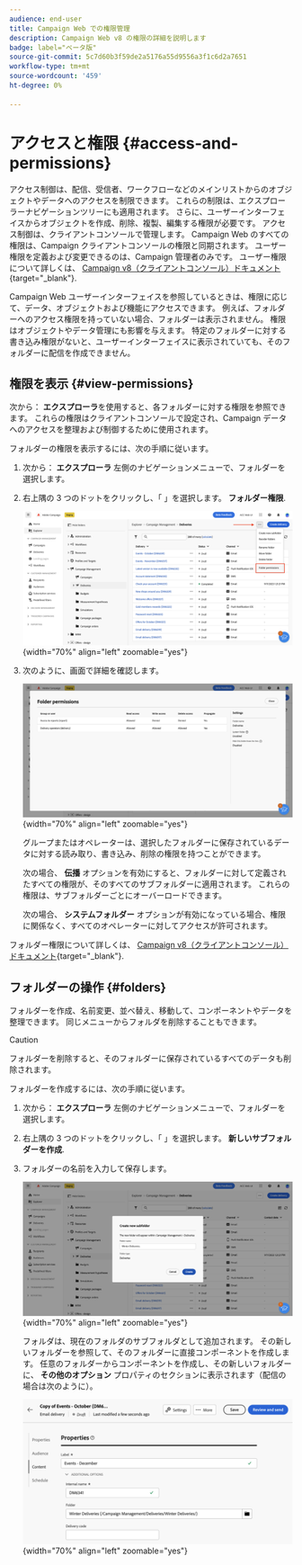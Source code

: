 ```yaml
---
audience: end-user
title: Campaign Web での権限管理
description: Campaign Web v8 の権限の詳細を説明します
badge: label="ベータ版"
source-git-commit: 5c7d60b3f59de2a5176a55d9556a3f1c6d2a7651
workflow-type: tm+mt
source-wordcount: '459'
ht-degree: 0%

---
```



# アクセスと権限 {#access-and-permissions}

アクセス制御は、配信、受信者、ワークフローなどのメインリストからのオブジェクトやデータへのアクセスを制限できます。 これらの制限は、エクスプローラーナビゲーションツリーにも適用されます。 さらに、ユーザーインターフェイスからオブジェクトを作成、削除、複製、編集する権限が必要です。 アクセス制御は、クライアントコンソールで管理します。 Campaign Web のすべての権限は、Campaign クライアントコンソールの権限と同期されます。 ユーザー権限を定義および変更できるのは、Campaign 管理者のみです。 ユーザー権限について詳しくは、 [Campaign v8（クライアントコンソール）ドキュメント](https://experienceleague.adobe.com/docs/campaign/campaign-v8/admin/permissions/gs-permissions.html){target="_blank"}.

Campaign Web ユーザーインターフェイスを参照しているときは、権限に応じて、データ、オブジェクトおよび機能にアクセスできます。 例えば、フォルダーへのアクセス権限を持っていない場合、フォルダーは表示されません。 権限はオブジェクトやデータ管理にも影響を与えます。 特定のフォルダーに対する書き込み権限がないと、ユーザーインターフェイスに表示されていても、そのフォルダーに配信を作成できません。

## 権限を表示 {#view-permissions}

次から： **エクスプローラ**&#x200B;を使用すると、各フォルダーに対する権限を参照できます。 これらの権限はクライアントコンソールで設定され、Campaign データへのアクセスを整理および制御するために使用されます。


フォルダーの権限を表示するには、次の手順に従います。

1. 次から： **エクスプローラ** 左側のナビゲーションメニューで、フォルダーを選択します。
1. 右上隅の 3 つのドットをクリックし、「 」を選択します。 **フォルダー権限**.

   ![](assets/permissions-view-menu.png){width="70%" align="left" zoomable="yes"}

1. 次のように、画面で詳細を確認します。

   ![](assets/permissions-view-screen.png){width="70%" align="left" zoomable="yes"}

   グループまたはオペレーターは、選択したフォルダーに保存されているデータに対する読み取り、書き込み、削除の権限を持つことができます。

   次の場合、 **伝播** オプションを有効にすると、フォルダーに対して定義されたすべての権限が、そのすべてのサブフォルダーに適用されます。 これらの権限は、サブフォルダーごとにオーバーロードできます。

   次の場合、 **システムフォルダー** オプションが有効になっている場合、権限に関係なく、すべてのオペレーターに対してアクセスが許可されます。

フォルダー権限について詳しくは、 [Campaign v8（クライアントコンソール）ドキュメント](https://experienceleague.adobe.com/docs/campaign/campaign-v8/admin/permissions/folder-permissions.html){target="_blank"}.


## フォルダーの操作 {#folders}

フォルダーを作成、名前変更、並べ替え、移動して、コンポーネントやデータを整理できます。 同じメニューからフォルダを削除することもできます。

>[!CAUTION]
>
>フォルダーを削除すると、そのフォルダーに保存されているすべてのデータも削除されます。

フォルダーを作成するには、次の手順に従います。

1. 次から： **エクスプローラ** 左側のナビゲーションメニューで、フォルダーを選択します。
1. 右上隅の 3 つのドットをクリックし、「 」を選択します。 **新しいサブフォルダーを作成**.
1. フォルダーの名前を入力して保存します。

   ![](assets/create-new-subfolder.png){width="70%" align="left" zoomable="yes"}

   フォルダは、現在のフォルダのサブフォルダとして追加されます。 その新しいフォルダーを参照して、そのフォルダーに直接コンポーネントを作成します。 任意のフォルダーからコンポーネントを作成し、その新しいフォルダーに、 **その他のオプション** プロパティのセクションに表示されます（配信の場合は次のように）。

   ![](assets/delivery-properties-folder.png){width="70%" align="left" zoomable="yes"}

